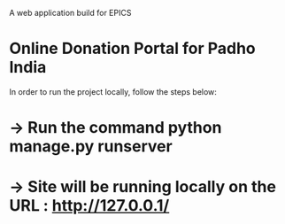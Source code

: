 A web application build for EPICS  
# Online Donation Portal for Padho India


In order to run the project locally, follow the steps below:

# -> Run the command python manage.py runserver
# -> Site will be running locally on the URL : http://127.0.0.1/

